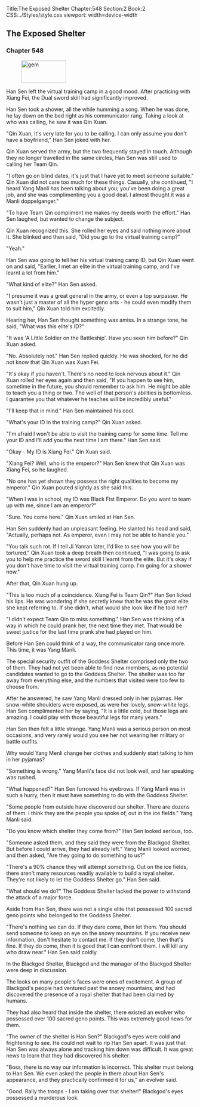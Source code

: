 Title:The Exposed Shelter 
Chapter:548 
Section:2 
Book:2 
CSS:../Styles/style.css 
viewport: width=device-width
  
## The Exposed Shelter
### Chapter 548
  
<figure>
	<img src="../Images/gem.gif" alt="gem" id="gem" width="120" height="60" />
</figure>
  

  
Han Sen left the virtual training camp in a good mood. After practicing with Xiang Fei, the Dual sword skill had significantly improved.

Han Sen took a shower, all the while humming a song. When he was done, he lay down on the bed right as his communicator rang. Taking a look at who was calling, he saw it was Qin Xuan.

"Qin Xuan, it's very late for you to be calling. I can only assume you don't have a boyfriend," Han Sen joked with her.

Qin Xuan served the army, but the two frequently stayed in touch. Although they no longer travelled in the same circles, Han Sen was still used to calling her Team Qin.

"I often go on blind dates, it's just that I have yet to meet someone suitable." Qin Xuan did not care too much for these things. Casually, she continued, "I heard Yang Manli has been talking about you; you've been doing a great job, and she was complimenting you a good deal. I almost thought it was a Manli doppelganger."

"To have Team Qin compliment me makes my deeds worth the effort." Han Sen laughed, but wanted to change the subject.

Qin Xuan recognized this. She rolled her eyes and said nothing more about it. She blinked and then said, "Did you go to the virtual training camp?"

"Yeah."

Han Sen was going to tell her his virtual training camp ID, but Qin Xuan went on and said, "Earlier, I met an elite in the virtual training camp, and I've learnt a lot from him."

"What kind of elite?" Han Sen asked.

"I presume it was a great general in the army, or even a top surpasser. He wasn't just a master of all the hyper geno arts - he could even modify them to suit him," Qin Xuan told him excitedly.

Hearing her, Han Sen thought something was amiss. In a strange tone, he said, "What was this elite's ID?"

"It was 'A Little Soldier on the Battleship'. Have you seen him before?" Qin Xuan asked.

"No. Absolutely not." Han Sen replied quickly. He was shocked, for he did not know that Qin Xuan was Xuan Fei.

"It's okay if you haven't. There's no need to look nervous about it." Qin Xuan rolled her eyes again and then said, "If you happen to see him, sometime in the future, you should remember to ask him. He might be able to teach you a thing or two. The well of that person's abilities is bottomless. I guarantee you that whatever he teaches will be incredibly useful."

"I'll keep that in mind." Han Sen maintained his cool.

"What's your ID in the training camp?" Qin Xuan asked.

"I'm afraid I won't be able to visit the training camp for some time. Tell me your ID and I'll add you the next time I am there." Han Sen said.

"Okay - My ID is Xiang Fei." Qin Xuan said.

"Xiang Fei? Well, who is the emperor?" Han Sen knew that Qin Xuan was Xiang Fei, so he laughed.

"No one has yet shown they possess the right qualities to become my emperor." Qin Xuan pouted slightly as she said this.

"When I was in school, my ID was Black Fist Emperor. Do you want to team up with me, since I am an emperor?"

"Sure. You come here." Qin Xuan smiled at Han Sen.

Han Sen suddenly had an unpleasant feeling. He slanted his head and said, "Actually, perhaps not. As emperor, even I may not be able to handle you."

"You talk such rot. If I tell Ji Yanran later, I'd like to see how you will be tortured." Qin Xuan took a deep breath then continued, "I was going to ask you to help me practice the sword skill I learnt from the elite. But it's okay if you don't have time to visit the virtual training camp. I'm going for a shower now."

After that, Qin Xuan hung up.

"This is too much of a coincidence. Xiang Fei is Team Qin?" Han Sen licked his lips. He was wondering if she secretly knew that he was the great elite she kept referring to. If she didn't, what would she look like if he told her?

"I didn't expect Team Qin to miss something." Han Sen was thinking of a way in which he could prank her, the next time they met. That would be sweet justice for the last time prank she had played on him.

Before Han Sen could think of a way, the communicator rang once more. This time, it was Yang Manli.

The special security outfit of the Goddess Shelter comprised only the two of them. They had not yet been able to find new members, as no potential candidates wanted to go to the Goddess Shelter. The shelter was too far away from everything else, and the numbers that visited were too few to choose from.

After he answered, he saw Yang Manli dressed only in her pyjamas. Her snow-white shoulders were exposed, as were her lovely, snow-white legs. Han Sen complimented her by saying, "It is a little cold, but those legs are amazing. I could play with those beautiful legs for many years."

Han Sen then felt a little strange. Yang Manli was a serious person on most occasions, and very rarely would you see her not wearing her military or battle outfits.

Why would Yang Menli change her clothes and suddenly start talking to him in her pyjamas?

"Something is wrong." Yang Manli's face did not look well, and her speaking was rushed.

"What happened?" Han Sen furrowed his eyebrows. If Yang Manli was in such a hurry, then it must have something to do with the Goddess Shelter.

"Some people from outside have discovered our shelter. There are dozens of them. I think they are the people you spoke of, out in the ice fields." Yang Manli said.

"Do you know which shelter they come from?" Han Sen looked serious, too.

"Someone asked them, and they said they were from the Blackgod Shelter. But before I could arrive, they had already left." Yang Manli looked worried, and then asked, "Are they going to do something to us?"

"There's a 90% chance they will attempt something. Out on the ice fields, there aren't many resources readily available to build a royal shelter. They're not likely to let the Goddess Shelter go." Han Sen said.

"What should we do?" The Goddess Shelter lacked the power to withstand the attack of a major force.

Aside from Han Sen, there was not a single elite that possessed 100 sacred geno points who belonged to the Goddess Shelter.

"There's nothing we can do. If they dare come, then let them. You should send someone to keep an eye on the snowy mountains. If you receive new information, don't hesitate to contact me. If they don't come, then that's fine. If they do come, then it is good that I can confront them. I will kill any who draw near." Han Sen said coldly.

In the Blackgod Shelter, Blackgod and the manager of the Blackgod Shelter were deep in discussion.

The looks on many people's faces were ones of excitement. A group of Blackgod's people had ventured past the snowy mountains, and had discovered the presence of a royal shelter that had been claimed by humans.

They had also heard that inside the shelter, there existed an evolver who possessed over 100 sacred geno points. This was extremely good news for them.

"The owner of the shelter is Han Sen?" Blackgod's eyes were cold and frightening to see. He could not wait to rip Han Sen apart. It was just that Han Sen was always alone and tracking him down was difficult. It was great news to learn that they had discovered his shelter.

"Boss, there is no way our information is incorrect. This shelter must belong to Han Sen. We even asked the people in there about Han Sen's appearance, and they practically confirmed it for us," an evolver said.

"Good. Rally the troops - I am taking over that shelter!" Blackgod's eyes possessed a murderous look.